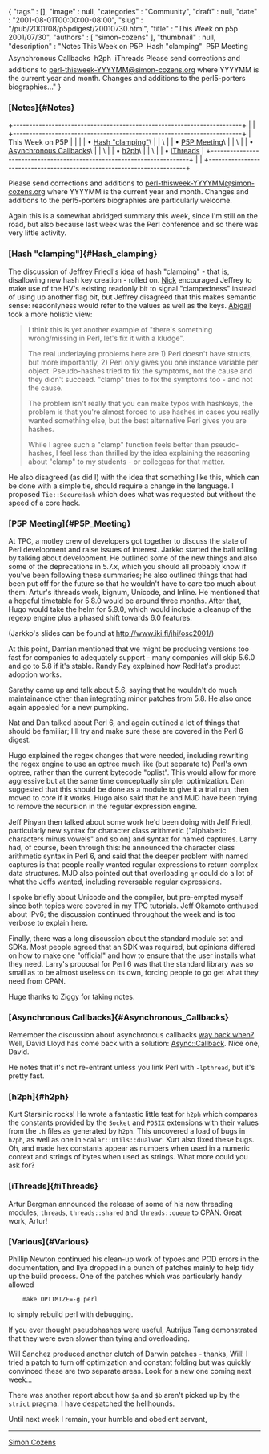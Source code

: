 {
   "tags" : [],
   "image" : null,
   "categories" : "Community",
   "draft" : null,
   "date" : "2001-08-01T00:00:00-08:00",
   "slug" : "/pub/2001/08/p5pdigest/20010730.html",
   "title" : "This Week on p5p 2001/07/30",
   "authors" : [
      "simon-cozens"
   ],
   "thumbnail" : null,
   "description" : "Notes This Week on P5P  Hash \"clamping\"  P5P Meeting  Asynchronous Callbacks  h2ph  iThreads Please send corrections and additions to perl-thisweek-YYYYMM@simon-cozens.org where YYYYMM is the current year and month. Changes and additions to the perl5-porters biographies..."
}





### [Notes]{#Notes}

+-----------------------------------------------------------------------+
|                                                                       |
+-----------------------------------------------------------------------+
| This Week on P5P                                                      |
|                                                                       |
| • [Hash "clamping"](#Hash_clamping)\                                  |
| \                                                                     |
| • [P5P Meeting](#P5P_Meeting)\                                        |
| \                                                                     |
| • [Asynchronous Callbacks](#Asynchronous_Callbacks)\                  |
| \                                                                     |
| • [h2ph](#h2ph)\                                                      |
| \                                                                     |
| • [iThreads](#iThreads)                                               |
+-----------------------------------------------------------------------+
|                                                                       |
+-----------------------------------------------------------------------+

Please send corrections and additions to
perl-thisweek-YYYYMM@simon-cozens.org where YYYYMM is the current year
and month. Changes and additions to the perl5-porters biographies are
particularly welcome.

Again this is a somewhat abridged summary this week, since I'm still on
the road, but also because last week was the Perl conference and so
there was very little activity.

### [Hash "clamping"]{#Hash_clamping}

The discussion of Jeffrey Friedl's idea of hash "clamping" - that is,
disallowing new hash key creation - rolled on.
[Nick](http://simon-cozens.org/writings/whos-who.html#who) encouraged
Jeffrey to make use of the HV's existing readonly bit to signal
"clampedness" instead of using up another flag bit, but Jeffrey
disagreed that this makes semantic sense: readonlyness would refer to
the values as well as the keys.
[Abigail](http://simon-cozens.org/writings/whos-who.html#who) took a
more holistic view:

> I think this is yet another example of "there's something
> wrong/missing in Perl, let's fix it with a kludge".
>
> The real underlaying problems here are 1) Perl doesn't have structs,
> but more importantly, 2) Perl only gives you one instance variable per
> object. Pseudo-hashes tried to fix the symptoms, not the cause and
> they didn't succeed. "clamp" tries to fix the symptoms too - and not
> the cause.
>
> The problem isn't really that you can make typos with hashkeys, the
> problem is that you're almost forced to use hashes in cases you really
> wanted something else, but the best alternative Perl gives you are
> hashes.
>
> While I agree such a "clamp" function feels better than pseudo-hashes,
> I feel less than thrilled by the idea explaining the reasoning about
> "clamp" to my students - or collegeas for that matter.

He also disagreed (as did I) with the idea that something like this,
which can be done with a simple tie, should require a change in the
language. I proposed `Tie::SecureHash` which does what was requested but
without the speed of a core hack.

### [P5P Meeting]{#P5P_Meeting}

At TPC, a motley crew of developers got together to discuss the state of
Perl development and raise issues of interest. Jarkko started the ball
rolling by talking about development. He outlined some of the new things
and also some of the deprecations in 5.7.x, which you should all
probably know if you've been following these summaries; he also outlined
things that had been put off for the future so that he wouldn't have to
care too much about them: Artur's ithreads work, bignum, Unicode, and
Inline. He mentioned that a hopeful timetable for 5.8.0 would be around
three months. After that, Hugo would take the helm for 5.9.0, which
would include a cleanup of the regexp engine plus a phased shift towards
6.0 features.

(Jarkko's slides can be found at <http://www.iki.fi/jhi/osc2001/>)

At this point, Damian mentioned that we might be producing versions too
fast for companies to adequately support - many companies will skip
5.6.0 and go to 5.8 if it's stable. Randy Ray explained how RedHat's
product adoption works.

Sarathy came up and talk about 5.6, saying that he wouldn't do much
maintainance other than integrating minor patches from 5.8. He also once
again appealed for a new pumpking.

Nat and Dan talked about Perl 6, and again outlined a lot of things that
should be familiar; I'll try and make sure these are covered in the Perl
6 digest.

Hugo explained the regex changes that were needed, including rewriting
the regex engine to use an optree much like (but separate to) Perl's own
optree, rather than the current bytecode "oplist". This would allow for
more aggressive but at the same time conceptually simpler optimization.
Dan suggested that this should be done as a module to give it a trial
run, then moved to core if it works. Hugo also said that he and MJD have
been trying to remove the recursion in the regular expression engine.

Jeff Pinyan then talked about some work he'd been doing with Jeff
Friedl, particularly new syntax for character class arithmetic
("alphabetic characters minus vowels" and so on) and syntax for named
captures. Larry had, of course, been through this: he announced the
character class arithmetic syntax in Perl 6, and said that the deeper
problem with named captures is that people really wanted regular
expressions to return complex data structures. MJD also pointed out that
overloading `qr` could do a lot of what the Jeffs wanted, including
reversable regular expressions.

I spoke briefly about Unicode and the compiler, but pre-empted myself
since both topics were covered in my TPC tutorials. Jeff Okamoto
enthused about IPv6; the discussion continued throughout the week and is
too verbose to explain here.

Finally, there was a long discussion about the standard module set and
SDKs. Most people agreed that an SDK was required, but opinions differed
on how to make one "official" and how to ensure that the user installs
what they need. Larry's proposal for Perl 6 was that the standard
library was so small as to be almost useless on its own, forcing people
to go get what they need from CPAN.

Huge thanks to Ziggy for taking notes.

### [Asynchronous Callbacks]{#Asynchronous_Callbacks}

Remember the discussion about asynchronous callbacks [way back
when?](/pub/a/2001/07/p5pdigest/20010709.html) Well, David Lloyd has
come back with a solution:
[Async::Callback](/CPAN-local/modules/by-module/Async/Async-Callback-1.00.02.tar.gz).
Nice one, David.

He notes that it's not re-entrant unless you link Perl with `-lpthread`,
but it's pretty fast.

### [h2ph]{#h2ph}

Kurt Starsinic rocks! He wrote a fantastic little test for `h2ph` which
compares the constants provided by the `Socket` and `POSIX` extensions
with their values from the `.h` files as generated by `h2ph`. This
uncovered a load of bugs in `h2ph`, as well as one in
`Scalar::Utils::dualvar`. Kurt also fixed these bugs. Oh, and made hex
constants appear as numbers when used in a numeric context and strings
of bytes when used as strings. What more could you ask for?

### [iThreads]{#iThreads}

Artur Bergman announced the release of some of his new threading
modules, `threads`, `threads::shared` and `threads::queue` to CPAN.
Great work, Artur!

### [Various]{#Various}

Phillip Newton continued his clean-up work of typoes and POD errors in
the documentation, and Ilya dropped in a bunch of patches mainly to help
tidy up the build process. One of the patches which was particularly
handy allowed

        make OPTIMIZE=-g perl

to simply rebuild perl with debugging.

If you ever thought pseudohashes were useful, Autrijus Tang demonstrated
that they were even slower than tying and overloading.

Will Sanchez produced another clutch of Darwin patches - thanks, Will! I
tried a patch to turn off optimization and constant folding but was
quickly convinced these are two separate areas. Look for a new one
coming next week...

There was another report about how `$a` and `$b` aren't picked up by the
`strict` pragma. I have despatched the hellhounds.

Until next week I remain, your humble and obedient servant,

------------------------------------------------------------------------

[Simon Cozens](mailto:simon.co.uk)


